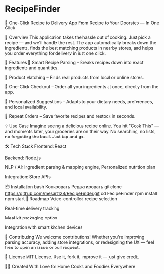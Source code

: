 # RecipeFinder
🥘 One-Click Recipe to Delivery App
From Recipe to Your Doorstep — In One Click

📌 Overview
This application takes the hassle out of cooking. Just pick a recipe — and we’ll handle the rest.
The app automatically breaks down the ingredients, finds the best matching products in nearby stores, and helps you order everything for delivery in just one click.

🚀 Features
📖 Smart Recipe Parsing – Breaks recipes down into exact ingredients and quantities.

🛒 Product Matching – Finds real products from local or online stores.

🚚 One-Click Checkout – Order all your ingredients at once, directly from the app.

🧠 Personalized Suggestions – Adapts to your dietary needs, preferences, and local availability.

🔁 Repeat Orders – Save favorite recipes and restock in seconds.

💡 Use Case
Imagine seeing a delicious recipe online.
You hit "Cook This" — and moments later, your groceries are on their way.
No searching, no lists, no forgetting the basil. Just tap and go.

🛠️ Tech Stack
Frontend: React

Backend: Node.js

NLP / AI: Ingredient parsing & mapping engine, Personalized nutrition plan

Integration: Store APIs

📦 Installation
bash
Копировать
Редактировать
git clone https://github.com/mesart128/RecipeFinder.git
cd RecipeFinder
npm install
npm start
📍 Roadmap
 Voice-controlled recipe selection

 Real-time delivery tracking

 Meal kit packaging option

 Integration with smart kitchen devices

🤝 Contributing
We welcome contributions! Whether you're improving parsing accuracy, adding store integrations, or redesigning the UX — feel free to open an issue or pull request.

📜 License
MIT License.
Use it, fork it, improve it — just give credit.

🧑‍🍳 Created With Love for Home Cooks and Foodies Everywhere